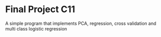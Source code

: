 # Final Project C11
 A simple program that implements PCA, regression, cross validation and multi class logistic regression
